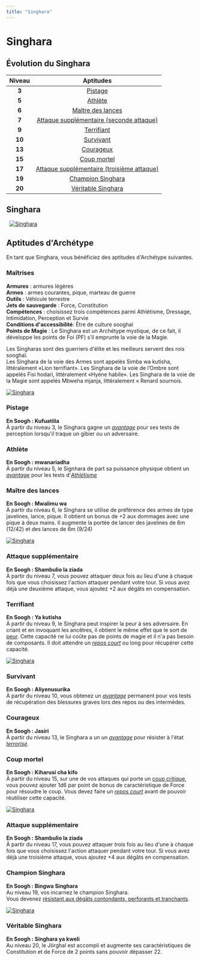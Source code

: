 ```yaml
---
title: "Singhara"
---
```

# Singhara

## Évolution du Singhara

|Niveau|Aptitudes|
|:-:|:-:|
|**3**|[Pistage](#pistage)|
|**5**|[Athlète](#athlete)|
|**6**|[Maître des lances](#maitre-des-lances)|
|**7**|[Attaque supplémentaire (seconde attaque) ](#attaque-supplementaire)|
|**9**|[Terrifiant](#terrifiant)|
|**10**|[Survivant](#survivant)|
|**13**|[Courageux](#courageux)|
|**15**|[Coup mortel](#coup-mortel)|
|**17**|[Attaque supplémentaire (troisième attaque) ](#attaque-supplementaire)|
|**19**|[Champion Singhara](#champion-singhara)|
|**20**|[Véritable Singhara](#veritable-singhara)|

## Singhara
&nbsp;
[![Singhara](https://www.douaratil.fr/illustrations/archetype/singhara300.jpeg)](https://www.douaratil.fr/illustrations/archetype/singhara.jpeg)  

## Aptitudes d'Archétype  
En tant que Singhara, vous bénéficiez des aptitudes d'Archétype suivantes.  

### Maîtrises  
**Armures** :  armures légères    
**Armes** : armes courantes, pique, marteau de guerre    
**Outils** :  Véhicule terrestre  
**Jets de sauvegarde** : Force, Constitution  
**Compétences** : choisissez trois compétences parmi Athlétisme, Dressage, Intimidation, Perception et Survie   
**Conditions d'accessibilité**: Être de culture sooghaï  
**Points de Magie** : Le Singhara est un Archétype mystique, de ce fait, il développe les points de Foi (PF) s’il emprunte la voie de la Magie.  

Les Singharas sont des guerriers d'élite et les meilleurs servent des rois sooghaï.  
Les Singhara de la voie des Armes sont appelés Simba wa kutisha, littéralement «Lion terrifiant». Les Singhara de la voie de l’Ombre sont appelés Fisi hodari, littéralement «Hyène habile». Les Singhara de la voie de la Magie sont appelés Mbweha mjanja, littéralement « Renard sournois.   


[![Singhara](https://www.douaratil.fr/illustrations/archetype/singhara2300.jpeg)](https://www.douaratil.fr/illustrations/archetype/singhara2.jpeg)  
### Pistage    
**En Soogh : Kufuatilia**  
À partir du niveau 3, le Singhara gagne un [_avantage_](/utiliser-les-caracteristiques/#avantage-et-desavantage) pour ses tests de perception lorsqu'il traque un gibier ou un adversaire.

### Athlète  
**En Soogh : mwanariadha**  
À partir du niveau 5, le Signhara de part sa puissance physique obtient un [_avantage_](/utiliser-les-caracteristiques/#avantage-et-desavantage) pour les tests d'[_Athlétisme_](/utiliser-les-caracteristiques/#athletisme)  

### Maître des lances
**En Soogh : Mwalimu wa**  
À partir du niveau 6, le Singhara se utilise de préférence des armes de type javelines, lance, pique. Il obtient un bonus de +2 aux dommages avec une pique à deux mains. Il augmente la portée de lancer des javelines de 6m (12/42) et des lances de 6m (9/24)

[![Singhara](https://www.douaratil.fr/illustrations/archetype/singhara3300.jpeg)](https://www.douaratil.fr/illustrations/archetype/singhara3.jpeg)  

### Attaque supplémentaire  
**En Soogh : Shambulio la ziada**  
À partir du niveau 7, vous pouvez attaquer deux fois au lieu d'une à chaque fois que vous choisissez l'action attaquer pendant votre tour. Si vous avez déjà une deuxième attaque, vous ajoutez +2 aux dégâts en compensation.

### Terrifiant  
**En Soogh : Ya kutisha**  
À partir du niveau 9, le Singhara peut inspirer la peur à ses adversaire. En criant et en invoquant les ancêtres, il obtient le même effet que le sort de [peur](/grimoire/peur). Cette capacité ne lui coûte pas de points de magie et il n'a pas besoin de composants. Il doit attendre un [_repos court_](/gerer-la-sante-du-personnage/#repos-court) ou long pour récupérer cette capacité.   

[![Singhara](https://www.douaratil.fr/illustrations/archetype/singhara5300.jpeg)](https://www.douaratil.fr/illustrations/archetype/singhara5.jpeg)  

### Survivant
**En Soogh : Aliyenusurika**  
À partir du niveau 10, vous obtenez un [_avantage_](/utiliser-les-caracteristiques/#avantage-et-desavantage) permanent pour vos tests de récupération des blessures graves lors des repos ou des intermèdes.

### Courageux
**En Soogh : Jasiri**  
À partir du niveau 13, le Singhara a un un [_avantage_](/utiliser-les-caracteristiques/#avantage-et-desavantage) pour résister à l'état [_terrorisé_](/gerer-la-sante-du-personnage/#terrorise).   

### Coup mortel  
**En Soogh : Kiharusi cha kifo**  
À partir du niveau 15, sur une de vos attaques qui porte un [coup critique](/tables-de-degats-et-de-coups-critiques), vous pouvez ajouter 1d6 par point de bonus de caractéristique de Force pour résoudre le coup. Vous devez faire un [_repos court_](/gerer-la-sante-du-personnage/#repos-court) avant de pouvoir réutiliser cette capacité.   

[![Singhara](https://www.douaratil.fr/illustrations/archetype/singhara4300.jpeg)](https://www.douaratil.fr/illustrations/archetype/singhara4.jpeg)  

### Attaque supplémentaire  
**En Soogh : Shambulio la ziada**  
À partir du niveau 17, vous pouvez attaquer trois fois au lieu d'une à chaque fois que vous choisissez l'action attaquer pendant votre tour. Si vous avez déjà une troisième attaque, vous ajoutez +4 aux dégâts en compensation.  

### Champion Singhara
**En Soogh : Bingwa Singhara**  
Au niveau 19, vos incarnez le champion Singhara.  
Vous devenez [résistant aux dégâts contondants, perforants et tranchants](/combattre/#resistance-et-vulnerabilite-aux-degats).  

[![Singhara](https://www.douaratil.fr/illustrations/archetype/singhara6300.jpeg)](https://www.douaratil.fr/illustrations/archetype/singhara6.jpeg)  

### Véritable Singhara
**En Soogh : Singhara ya kweli**  
Au niveau 20, le Jörghal est accompli et augmente ses caractéristiques de Constitution et de Force de 2 points sans pouvoir dépasser 22.
